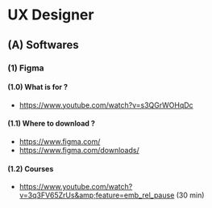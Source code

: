 
# UX Designer

## (A) Softwares

### (1) Figma

#### (1.0) What is for  ?

- https://www.youtube.com/watch?v=s3QGrWOHqDc

#### (1.1) Where to download ?

- https://www.figma.com/
- https://www.figma.com/downloads/

#### (1.2)  Courses

-  https://www.youtube.com/watch?v=3q3FV65ZrUs&amp;feature=emb_rel_pause (30 min)
